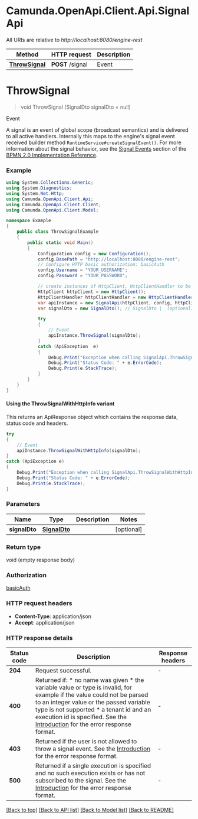 # Camunda.OpenApi.Client.Api.SignalApi

All URIs are relative to *http://localhost:8080/engine-rest*

| Method | HTTP request | Description |
|--------|--------------|-------------|
| [**ThrowSignal**](SignalApi.md#throwsignal) | **POST** /signal | Event |

<a id="throwsignal"></a>
# **ThrowSignal**
> void ThrowSignal (SignalDto signalDto = null)

Event

A signal is an event of global scope (broadcast semantics) and is delivered to all active handlers. Internally this maps to the engine's signal event received builder method `RuntimeService#createSignalEvent()`. For more information about the signal behavior, see the [Signal Events](https://docs.camunda.org/manual/7.21/reference/bpmn20/events/signal-events/) section of the [BPMN 2.0 Implementation Reference](https://docs.camunda.org/manual/7.21/reference/bpmn20/).

### Example
```csharp
using System.Collections.Generic;
using System.Diagnostics;
using System.Net.Http;
using Camunda.OpenApi.Client.Api;
using Camunda.OpenApi.Client.Client;
using Camunda.OpenApi.Client.Model;

namespace Example
{
    public class ThrowSignalExample
    {
        public static void Main()
        {
            Configuration config = new Configuration();
            config.BasePath = "http://localhost:8080/engine-rest";
            // Configure HTTP basic authorization: basicAuth
            config.Username = "YOUR_USERNAME";
            config.Password = "YOUR_PASSWORD";

            // create instances of HttpClient, HttpClientHandler to be reused later with different Api classes
            HttpClient httpClient = new HttpClient();
            HttpClientHandler httpClientHandler = new HttpClientHandler();
            var apiInstance = new SignalApi(httpClient, config, httpClientHandler);
            var signalDto = new SignalDto(); // SignalDto |  (optional) 

            try
            {
                // Event
                apiInstance.ThrowSignal(signalDto);
            }
            catch (ApiException  e)
            {
                Debug.Print("Exception when calling SignalApi.ThrowSignal: " + e.Message);
                Debug.Print("Status Code: " + e.ErrorCode);
                Debug.Print(e.StackTrace);
            }
        }
    }
}
```

#### Using the ThrowSignalWithHttpInfo variant
This returns an ApiResponse object which contains the response data, status code and headers.

```csharp
try
{
    // Event
    apiInstance.ThrowSignalWithHttpInfo(signalDto);
}
catch (ApiException e)
{
    Debug.Print("Exception when calling SignalApi.ThrowSignalWithHttpInfo: " + e.Message);
    Debug.Print("Status Code: " + e.ErrorCode);
    Debug.Print(e.StackTrace);
}
```

### Parameters

| Name | Type | Description | Notes |
|------|------|-------------|-------|
| **signalDto** | [**SignalDto**](SignalDto.md) |  | [optional]  |

### Return type

void (empty response body)

### Authorization

[basicAuth](../README.md#basicAuth)

### HTTP request headers

 - **Content-Type**: application/json
 - **Accept**: application/json


### HTTP response details
| Status code | Description | Response headers |
|-------------|-------------|------------------|
| **204** | Request successful. |  -  |
| **400** | Returned if:  * no name was given * the variable value or type is invalid, for example if the value could not be parsed to an integer value or the passed variable type is not supported * a tenant id and an execution id is specified.  See the [Introduction](https://docs.camunda.org/manual/7.21/reference/rest/overview/#error-handling) for the error response format. |  -  |
| **403** | Returned if the user is not allowed to throw a signal event.  See the [Introduction](https://docs.camunda.org/manual/7.21/reference/rest/overview/#error-handling) for the error response format. |  -  |
| **500** | Returned if a single execution is specified and no such execution exists or has not subscribed to the signal.  See the [Introduction](https://docs.camunda.org/manual/7.21/reference/rest/overview/#error-handling) for the error response format. |  -  |

[[Back to top]](#) [[Back to API list]](../README.md#documentation-for-api-endpoints) [[Back to Model list]](../README.md#documentation-for-models) [[Back to README]](../README.md)

